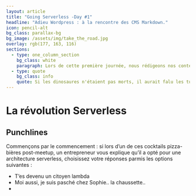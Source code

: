 ```yaml
---
layout: article
title: "Going Serverless -Day #1"
headline: "Adieu Wordpress : à la rencontre des CMS Markdown."
icon: pencil-alt
bg_class: parallax-bg
bg_image: /assets/img/take_the_road.jpg
overlay: rgb(177, 163, 116)
sections:
  - type: one_column_section
    bg_class: white
    paragraph: Lors de cette première journée, nous rédigeons nos contenus en markdown.
  - type: quote
    bg_class: info
    quote: Si les dinosaures n'étaient pas morts, il aurait falu les tuer !
---
```

# La révolution Serverless

## Punchlines

Commençons par le commencement : si lors d’un de ces cocktails pizza-bières post-meetup, un entrepreneur vous explique qu’il a opté pour une architecture serverless, choisissez votre réponses parmis les options suivantes : 


- T’es devenu un citoyen lambda
- Moi aussi, je suis pasché chez Sophie.. la chaussette..
- 

